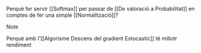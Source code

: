 Perquè fer servir [[Softmax]] per passar de [[De valoració a Probabilitat]] en comptes de fer una simple [[Normalització]]?

>[!Note]
>Perquè amb l'[[Algorisme Descens del gradient Estocastic]] té millotr rendiment


